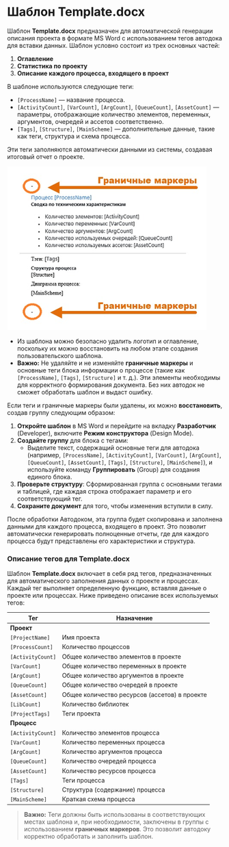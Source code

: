 # Шаблон Template.docx

Шаблон **Template.docx** предназначен для автоматической генерации описания проекта в формате MS Word с использованием тегов автодока для вставки данных. Шаблон условно состоит из трех основных частей:
1. **Оглавление**
2. **Статистика по проекту**
3. **Описание каждого процесса, входящего в проект**


В шаблоне используются следующие теги:
- `[ProcessName]` — название процесса.
- `[ActivityCount]`, `[VarCount]`, `[ArgCount]`, `[QueueCount]`, `[AssetCount]` — параметры, отображающие количество элементов, переменных, аргументов, очередей и ассетов соответственно.
- `[Tags]`, `[Structure]`, `[MainScheme]` — дополнительные данные, такие как теги, структура и схема процесса.

Эти теги заполняются автоматически данными из системы, создавая итоговый отчет о проекте.

 ![](../../../.gitbook/assets1/studio-linux/autodoc/Autodoc_markers.png)


- Из шаблона можно безопасно удалить логотип и оглавление, поскольку их можно восстановить на любом этапе создания пользовательского шаблона.
- **Важно:** Не удаляйте и не изменяйте **граничные маркеры** и основные теги блока информации о процессе (такие как `[ProcessName]`, `[Tags]`, `[Structure]` и т. д.). Эти элементы необходимы для корректного формирования документа. Без них автодок не сможет обработать шаблон и выдаст ошибку.

Если теги и граничные маркеры были удалены, их можно **восстановить**, создав группу следующим образом:

1. **Откройте шаблон** в MS Word и перейдите на вкладку **Разработчик** (Developer), включите **Режим конструктора** (Design Mode).
2. **Создайте группу** для блока с тегами:
   - Выделите текст, содержащий основные теги для автодока (например, `[ProcessName]`, `[ActivityCount]`, `[VarCount]`, `[ArgCount]`, `[QueueCount]`, `[AssetCount]`, `[Tags]`, `[Structure]`, `[MainScheme]`), и используйте команду **Группировать** (Group) для создания единого блока.
3. **Проверьте структуру**:
 Сформированная группа с основными тегами и таблицей, где каждая строка отображает параметр и его соответствующий тег.
4. **Сохраните документ** для того, чтобы изменения вступили в силу.

После обработки Автодоком, эта группа будет скопирована и заполнена данными для каждого процесса, входящего в проект. 
Это позволит автоматически генерировать полноценные отчеты, где для каждого процесса будут представлены его характеристики и структура.


### Описание тегов для Template.docx

Шаблон **Template.docx** включает в себя ряд тегов, предназначенных для автоматического заполнения данных о проекте и процессах. Каждый тег выполняет определенную функцию, вставляя данные о проекте или процессах. Ниже приведено описание всех используемых тегов:

| Тег               | Назначение                                           |
|-------------------|------------------------------------------------------|
| **Проект**        |                                                      |
| `[ProjectName]`   | Имя проекта                                          |
| `[ProcessCount]`  | Количество процессов                                 |
| `[ActivityCount]` | Общее количество элементов в проекте                 |
| `[VarCount]`      | Общее количество переменных в проекте                |
| `[ArgCount]`      | Общее количество аргументов в проекте                |
| `[QueueCount]`    | Общее количество очередей в проекте                  |
| `[AssetCount]`    | Общее количество ресурсов (ассетов) в проекте        |
| `[LibCount]`      | Количество библиотек                                 |
| `[ProjectTags]`   | Теги проекта                                         |
| **Процесс**       |                                                      |
| `[ActivityCount]` | Количество элементов процесса                        |
| `[VarCount]`      | Количество переменных процесса                       |
| `[ArgCount]`      | Количество аргументов процесса                       |
| `[QueueCount]`    | Количество очередей процесса                         |
| `[AssetCount]`    | Количество ресурсов процесса                         |
| `[Tags]`          | Теги процесса                                        |
| `[Structure]`     | Структура (содержание) процесса                      |
| `[MainScheme]`    | Краткая схема процесса                               |


> **Важно:** Теги должны быть использованы в соответствующих местах шаблона и, при необходимости, заключены в группы с использованием **граничных маркеров**. Это позволит автодоку корректно обработать и заполнить шаблон.
